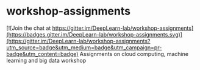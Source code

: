 # workshop-assignments

[![Join the chat at https://gitter.im/DeepLearn-lab/workshop-assignments](https://badges.gitter.im/DeepLearn-lab/workshop-assignments.svg)](https://gitter.im/DeepLearn-lab/workshop-assignments?utm_source=badge&utm_medium=badge&utm_campaign=pr-badge&utm_content=badge)
Assignments on cloud computing, machine learning and big data workshop
